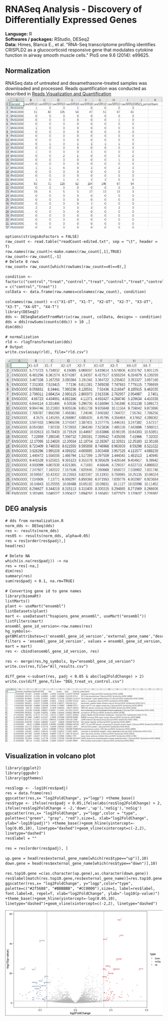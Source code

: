 # RNASeq Analysis - Discovery of Differentially Expressed Genes
**Language:** R <br>
**Softwares / packages:** RStudio, DESeq2 <br>
**Data:**  Himes, Blanca E., et al. "RNA-Seq transcriptome profiling identifies CRISPLD2 as a glucocorticoid responsive
 gene that modulates cytokine function in airway smooth muscle cells." PloS one 9.6 (2014): e99625.
## Normalization
RNASeq data of untreated and dexamethasone-treated samples was downloaded and processed. 
Reads quantification was conducted as described in [Reads Visualization and Quantification](./RNASeq-IGV.md)<br>
![rawCounts](./RNASeq%20Implementation/20220623/Records/rawCounts.png)<br>
```<R>
options(stringsAsFactors = FALSE)
raw_count <- read.table("readCount-edited.txt", sep = "\t", header = T)
row.names(raw_count)<-make.names(raw_count[,1],TRUE)
raw_count<-raw_count[,-1]
# Delete 0 rows
raw_count= raw_count[which(rowSums(raw_count==0)==0),]

condition <- factor(c("control","treat","control","treat","control","treat","control","treat"),levels = c("control","treat"))
colData <- data.frame(row.names=colnames(raw_count), condition)

colnames(raw_count) <-c("X1-UT", "X1-T", "X2-UT", "X2-T", "X3-UT", "X3-T", "X4-UT", "X4-T")
library(DESeq2)
dds <- DESeqDataSetFromMatrix(raw_count, colData, design= ~ condition)
dds = dds[rowSums(counts(dds)) > 10 ,]
dim(dds)

# normalization
rld <- rlogTransformation(dds)
# Output
write.csv(assay(rld), file="rld.csv")

```
![rld](./RNASeq%20Implementation/20220623/Records/rld.png)<br>

## DEG analysis
```<R>
# dds from normalization.R
norm_dds <- DESeq(dds)
res <- results(norm_dds)
res05 <- results(norm_dds, alpha=0.05)
res = res[order(res$padj),]
head(res)

# Delete NA
which(is.na(res$padj)) -> na
res = res[-na,]
dim(res)
summary(res)
sum(res$padj < 0.1, na.rm=TRUE)

# Converting gene id to gene names
library(biomaRt)
listMarts()
plant <- useMart("ensembl")
listDatasets(plant)
mart <- useDataset("hsapiens_gene_ensembl", useMart("ensembl"))
listFilters(mart)
ensembl_gene_id_version<-row.names(res)
hg_symbols<- getBM(attributes=c('ensembl_gene_id_version','external_gene_name',"description"), filters = 'ensembl_gene_id_version', values = ensembl_gene_id_version, mart = mart)
res <- cbind(ensembl_gene_id_version, res)

res <- merge(res,hg_symbols, by="ensembl_gene_id_version")
write.csv(res,file="All_results.csv")

diff_gene <-subset(res, padj < 0.05 & abs(log2FoldChange) > 2)
write.csv(diff_gene,file= "DEG_treat_vs_control.csv")
```
![AllResults](./RNASeq%20Implementation/20220623/Records/AllResults.png)<br>

## Visualization in volcano plot
```<R>
library(ggplot2)
library(ggpubr)
library(ggthemes)

res$logp <- -log10(res$padj)
res = data.frame(res)
ggscatter(res,x= "log2FoldChange", y="logp") +theme_base()
res$type <- ifelse(res$padj < 0.05,ifelse(abs(res$log2FoldChange) > 2, ifelse(res$log2FoldChange < -2,'down','up'),'noSig'),'noSig')
ggscatter(res,x= "log2FoldChange", y="logp",color = "type", palette=c("green", "gray", "red"),size=1, xlab="log2FoldChange", ylab="-log10(padj)") +theme_base()+geom_hline(yintercept=-log(0.05,10), linetype="dashed")+geom_vline(xintercept=c(-2,2), linetype="dashed")
res$label = ""

res = res[order(res$padj), ]

up.gene = head(res$external_gene_name[which(res$type=="up")],10)
down.gene = head(res$external_gene_name[which(res$type=="down")],10)

res.top10.gene =c(as.character(up.gene),as.character(down.gene))
res$label[match(res.top10.gene,res$external_gene_name)]=res.top10.gene
ggscatter(res,x= "log2FoldChange", y="logp",color="type", palette=c("#2f5688", "#BBBBBB", "#CC0000"),size=1, label=res$label, font.label=8, repel=T, xlab="log2FoldChange", ylab="-log10(p-value)") +theme_base()+geom_hline(yintercept=-log(0.05,10), linetype="dashed")+geom_vline(xintercept=c(-2,2), linetype="dashed")
```
![volcano-with-label](./RNASeq%20Implementation/20220623/Records/volcano-with-label.png)